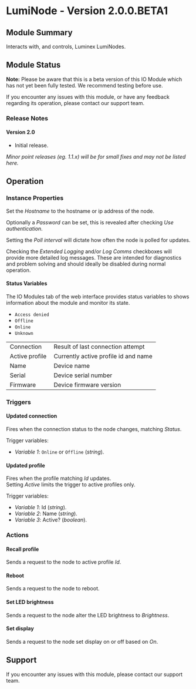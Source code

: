 # LumiNode - Version 2.0.0.BETA1

## Module Summary

Interacts with, and controls, Luminex LumiNodes.

## Module Status

[//]: # (UNCOMMENT AND DELETE AS APPROPRIATE)
[//]: # (This IO Module is stable and has been tested internally.)
**Note:** Please be aware that this is a beta version of this IO Module which has not yet been fully tested. We recommend testing before use.

[//]: # (Always required)
If you encounter any issues with this module, or have any feedback regarding its operation, please contact our support team.

[//]: # (### Module Scope)
[//]: # (If important to mention explain the limitations and things this module cannot perform)

### Release Notes

#### Version 2.0

* Initial release.

[//]: # (Always required)
*Minor point releases (eg. 1.1.x) will be for small fixes and may not be listed here.*

[//]: # (## Requirements)
[//]: # (Mention any pre-requisites needed before setting up the module in terms of hardware, subscriptions, APIs)

[//]: # (## Configuration)
[//]: # (Mention any setup aspects the user should note that are generally done outside the Designer interface)

## Operation

[//]: # (Give operational details linked to using Instance Properties, Triggers, Conditions, Actions, Variables associated with the module's operation)

### Instance Properties

[//]: # (### List instance properties and their function)

Set the *Hostname* to the hostname or ip address of the node.

Optionally a *Password* can be set, this is revealed after checking *Use authentication*.

Setting the *Poll interval* will dictate how often the node is polled for updates.

Checking the *Extended Logging* and/or *Log Comms* checkboxes will provide more detailed log messages. These are intended for diagnostics and problem solving and should ideally be disabled during normal operation.

#### Status Variables

The IO Modules tab of the web interface provides status variables to shows information about the module and monitor its state.

<table>
    <style type="text/css">
    td {
        padding: 3 10px;
    }
    </style>
    <tbody>
    <tr class="separator"></tr>
    <tr>
        <td>Connection</td>
        <td>Result of last connection attempt</td>
            <ul style="margin-top:0px;">
                <li><code>Access denied</code></li>
                <li><code>Offline</code></li>
                <li><code>Online</code></li>
                <li><code>Unknown</code></li>
            </ul>
    </tr>
    <tr>
        <td>Active profile</td>
        <td>Currently active profile id and name</td>
    </tr>
    <tr>
        <td>Name</td>
        <td>Device name</td>
    </tr>
    <tr>
        <td>Serial</td>
        <td>Device serial number</td>
    </tr>
    <tr>
        <td>Firmware</td>
        <td>Device firmware version</td>
    </tr>
    <tr class="separator"></tr>
    </tbody>
</table>

### Triggers

#### Updated connection

Fires when the connection status to the node changes, matching *Status*.

Trigger variables:

* *Variable 1*: <code>Online</code> or <code>Offline</code> (*string*).

#### Updated profile

Fires when the profile matching *Id* updates.\
Setting *Active* limits the trigger to active profiles only.

Trigger variables:

* *Variable 1*: Id (*string*).
* *Variable 2*: Name (*string*).
* *Variable 3*: Active? (*boolean*).

### Actions

#### Recall profile

Sends a request to the node to active profile *Id*.

#### Reboot

Sends a request to the node to reboot.

#### Set LED brightness

Sends a request to the node alter the LED brightness to *Brightness*.

#### Set display

Sends a request to the node set display on or off based on *On*.

## Support

[//]: # (Always required)
If you encounter any issues with this module, please contact our support team.

[//]: # (### Module Use Example)
[//]: # (If relevant to documentation give examples of module use)

[//]: # (### Further Notes)
[//]: # (Possible location for further notes, may not be used)
